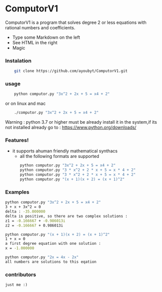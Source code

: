 # ComputorV1

ComputorV1 is a program that solves degree 2 or less equations with rational numbers and coefficients.

  - Type some Markdown on the left
  - See HTML in the right
  - Magic

### Instalation

```sh
    git clone https://github.com/ayoubyt/ComputorV1.git
```
### usage

```sh
    python computor.py "3x^2 + 2x + 5 = x4 + 2"
```

or on linux and mac

```sh
    ./computor.py "3x^2 + 2x + 5 = x4 + 2"
```
Warning : python 3.7 or higher must be already install it in the system,if its not installed already go to : https://www.python.org/downloads/

### Features!

  - it supports ahuman friendly mathematical synthacs
    - all the following formats are supported 
        ```sh
        python computor.py "3x^2 + 2x + 5 = x4 + 2"
        python computor.py "3 * x^2 + 2 * x + 5 = x * 4 + 2"
        python computor.py "3 * x^2 + 2 * x + 5 = x * 4 + 2"
        python computor.py "(x + 1)(x + 2) = (x + 1)^2"
        ```
### Examples

```sh
python computor.py "3x^2 + 2x + 5 = x4 + 2"
3 + x + 3x^2 = 0
delta : -35.000000
delta is positive, so there are two complex solutions :
z1 = -0.166667 + -0.986013i
z2 = -0.166667 + 0.986013i
```

```sh
python computor.py "(x + 1)(x + 2) = (x + 1)^2"
1 + x = 0
a first degree equation with one solution :
x = -1.000000
```

```sh
python computor.py "2x = 4x - 2x" 
all numbers are solutions to this eqation
```
### contributors
    just me :)
